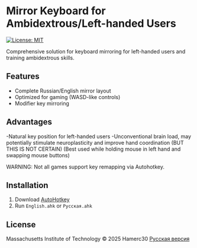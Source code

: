 # Mirror Keyboard for Ambidextrous/Left-handed Users

[![License: MIT](https://img.shields.io/badge/License-MIT-yellow.svg)](https://opensource.org/licenses/MIT)

Comprehensive solution for keyboard mirroring for left-handed users and training ambidextrous skills.

## Features
- Complete Russian/English mirror layout
- Optimized for gaming (WASD-like controls)
- Modifier key mirroring

## Advantages
-Natural key position for left-handed users
-Unconventional brain load, may potentially stimulate neuroplasticity and improve hand coordination (BUT THIS IS NOT CERTAIN)
(Best used while holding mouse in left hand and swapping mouse buttons)

WARNING:
Not all games support key remapping via Autohotkey.

## Installation
1. Download [AutoHotkey](https://www.autohotkey.com/)
2. Run `English.ahk` or `Русская.ahk`

## License
Massachusetts Institute of Technology © 2025 Hamerc30
[Русская версия](README.ru.md)

